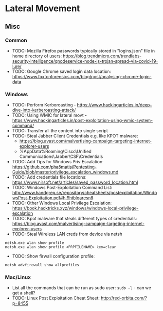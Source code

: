 # Lateral Movement

## Misc

### Common
* TODO: Mozilla Firefox passwords typically stored in "logins.json" file in home directory of users: https://blog.trendmicro.com/trendlabs-security-intelligence/qnodeservice-node-js-trojan-spread-via-covid-19-lure/
* TODO: Google Chrome saved login data location: https://www.foxtonforensics.com/blog/post/analysing-chrome-login-data

### Windows
* TODO: Perform Kerboroasting - https://www.hackingarticles.in/deep-dive-into-kerberoasting-attack/
* TODO: Using WMIC for lateral movt - https://www.hackingarticles.in/post-exploitation-using-wmic-system-command/
* TODO: Transfer all the content into single script
* TODO: Steal Jabber Client Credentials e.g. like KPOT malware: 
    * https://blog.avast.com/malvertising-campaign-targeting-internet-explorer-users
    * %AppData%Roaming\Cisco\Unified Communications\Jabber\CSF\Credentials
* TODO: Add Tips for Windows Priv Escalation: https://github.com/pha5matis/Pentesting-Guide/blob/master/privilege_escalation_windows.md
* TODO: Add credentials file locations: https://www.nirsoft.net/articles/saved_password_location.html
* TODO: Windows Post-Exploitation Command List: http://www.handgrep.se/repository/cheatsheets/postexploitation/WindowsPost-Exploitation.pdf#h.9htblqaresn8
* TODO: Other Windows Local Privilege Escalation: https://book.hacktricks.xyz/windows/windows-local-privilege-escalation
* TODO: Kpot malware that steals different types of credentials: https://blog.avast.com/malvertising-campaign-targeting-internet-explorer-users
* TODO: Steal Wireless LAN creds from device via netsh
```
netsh.exe wlan show profile
netsh.exe wlan show profile <PRPFILENAME> key=clear
```
* TODO: Show firwall configuration profile:
```
netsh advfirewall show allprofiles
```

### Mac/Linux
* List all the commands that can be run as sudo user: `sudo -l` - can we get a shell?
* TODO: Linux Post Exploitation Cheat Sheet: http://red-orbita.com/?p=8455
